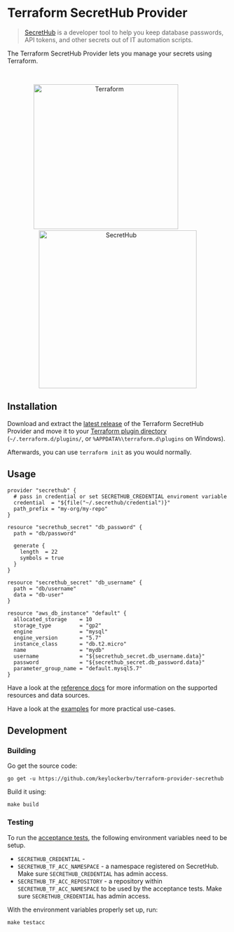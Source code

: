 # Terraform SecretHub Provider

> [SecretHub](https://secrethub.io) is a developer tool to help you keep database passwords, API tokens, and other secrets out of IT automation scripts.

The Terraform SecretHub Provider lets you manage your secrets using Terraform.

<br>

<p align="center">
  <img src="https://cdn.rawgit.com/hashicorp/terraform-website/master/content/source/assets/images/logo-hashicorp.svg" alt="Terraform" width="330px">
  <img width="50px"/>
  <img src="https://secrethub.io/img/secrethub-logo.png" alt="SecretHub" width="360px">
</p>


## Installation

Download and extract the [latest release](https://github.com/keylockerbv/terraform-provider-secrethub/releases/latest) of the Terraform SecretHub Provider and move it to your [Terraform plugin directory](https://www.terraform.io/docs/configuration/providers.html#third-party-plugins) (`~/.terraform.d/plugins/`, or `%APPDATA%\terraform.d\plugins` on Windows).

Afterwards, you can use `terraform init` as you would normally.

## Usage

```hcl
provider "secrethub" {
  # pass in credential or set SECRETHUB_CREDENTIAL enviroment variable
  credential  = "${file("~/.secrethub/credential")}" 
  path_prefix = "my-org/my-repo"
}

resource "secrethub_secret" "db_password" {
  path = "db/password"

  generate {
    length  = 22
    symbols = true
  }
}

resource "secrethub_secret" "db_username" {
  path = "db/username"
  data = "db-user"
}

resource "aws_db_instance" "default" {
  allocated_storage    = 10
  storage_type         = "gp2"
  engine               = "mysql"
  engine_version       = "5.7"
  instance_class       = "db.t2.micro"
  name                 = "mydb"
  username             = "${secrethub_secret.db_username.data}"
  password             = "${secrethub_secret.db_password.data}"
  parameter_group_name = "default.mysql5.7"
}
```

Have a look at the [reference docs](/website/docs) for more information on the supported resources and data sources.

Have a look at the [examples](/examples) for more practical use-cases.

## Development

### Building

Go get the source code:

```
go get -u https://github.com/keylockerbv/terraform-provider-secrethub
```

Build it using:

```
make build
```

### Testing

To run the [acceptance tests](https://www.terraform.io/docs/extend/testing/acceptance-tests/index.html), the following environment variables need to be setup.

* `SECRETHUB_CREDENTIAL` - 
* `SECRETHUB_TF_ACC_NAMESPACE` - a namespace registered on SecretHub. Make sure `SECRETHUB_CREDENTIAL` has admin access.
* `SECRETHUB_TF_ACC_REPOSITORY` - a repository within `SECRETHUB_TF_ACC_NAMESPACE` to be used by the acceptance tests. Make sure `SECRETHUB_CREDENTIAL` has admin access.

With the environment variables properly set up, run:

```
make testacc
```
